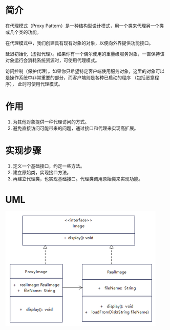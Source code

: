 # 简介
在代理模式（Proxy Pattern）是一种结构型设计模式，用一个类来代理另一个类或几个类的功能。

在代理模式中，我们创建具有现有对象的对象，以便向外界提供功能接口。

延迟初始化（虚拟代理）。如果你有一个偶尔使用的重量级服务对象，一直保持该对象运行会消耗系统资源时，可使用代理模式。

访问控制（保护代理）。如果你只希望特定客户端使用服务对象，这里的对象可以是操作系统中非常重要的部分，而客户端则是各种已启动的程序 （包括恶意程序）， 此时可使用代理模式。

# 作用
1. 为其他对象提供一种代理访问的方式。
2. 避免直接访问可能带来的问题，通过接口和代理来实现高扩展。

# 实现步骤
1. 定义一个基础接口，约定一些方法。
2. 建立原始类，实现接口方法。
3. 再建立代理类，也实现基础接口。代理类调用原始类来实现功能。

# UML
<img src="../docs/uml/proxy-pattern.png">